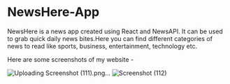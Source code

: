 # NewsHere-App
NewsHere is a news app created using React and NewsAPI. It can be used to grab quick daily news bites.Here you can find different categories of news to read like sports, business, entertainment, technology etc.

Here are some screenshots of my website -

![Uploading Screenshot (111).png…]()
![Screenshot (112)](https://user-images.githubusercontent.com/88241622/217080255-760fdb14-0eeb-402f-ac7a-819e9e10beec.png)
